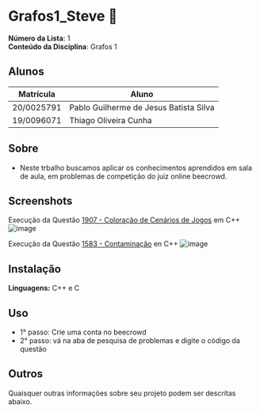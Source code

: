 # Grafos1_Steve 🧑

**Número da Lista**: 1 <br>
**Conteúdo da Disciplina**: Grafos 1 <br>

## Alunos
|Matrícula | Aluno |
| -- | -- |
| 20/0025791  |  Pablo Guilherme de Jesus Batista Silva |
| 19/0096071  |  Thiago Oliveira Cunha |

## Sobre 
- Neste trbalho buscamos aplicar os conhecimentos aprendidos em sala de aula, em problemas de competição do juiz online beecrowd.

## Screenshots
Execução da Questão [1907 - Coloração de Cenários de Jogos](https://github.com/projeto-de-algoritmos/Grafos1_Steve/tree/master/quest%C3%B5esGrafo1/Thiago/1907%20-%20Colora%C3%A7%C3%A3o%20de%20Cen%C3%A1rios%20de%20Jogos) em C++
![image](https://user-images.githubusercontent.com/71983200/235367528-74097459-7888-4b23-bf7e-6df4e1204fb8.png)


Execução da Questão [1583 - Contaminação](https://github.com/projeto-de-algoritmos/Grafos1_Steve/tree/master/quest%C3%B5esGrafo1/Thiago/1583%20-%20Contamina%C3%A7%C3%A3o) en C++
![image](https://user-images.githubusercontent.com/71983200/235367266-f52fd938-0f0d-486a-9742-95990b623183.png)


## Instalação 

**Linguagens:** C++ e C


## Uso 

- 1° passo: Crie uma conta no beecrowd 
- 2° passo: vá na aba de pesquisa de problemas e digite o código da questão

## Outros 
Quaisquer outras informações sobre seu projeto podem ser descritas abaixo.




